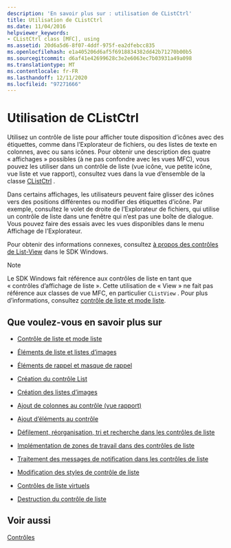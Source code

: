 ```yaml
---
description: 'En savoir plus sur : utilisation de CListCtrl'
title: Utilisation de CListCtrl
ms.date: 11/04/2016
helpviewer_keywords:
- CListCtrl class [MFC], using
ms.assetid: 20d6a5d6-8f07-4ddf-975f-ea2dfebcc835
ms.openlocfilehash: e1a405206d6af5f6918834382dd42b71270b00b5
ms.sourcegitcommit: d6af41e42699628c3e2e6063ec7b03931a49a098
ms.translationtype: MT
ms.contentlocale: fr-FR
ms.lasthandoff: 12/11/2020
ms.locfileid: "97271666"
---
```

# <a name="using-clistctrl"></a>Utilisation de CListCtrl

Utilisez un contrôle de liste pour afficher toute disposition d’icônes avec des étiquettes, comme dans l’Explorateur de fichiers, ou des listes de texte en colonnes, avec ou sans icônes. Pour obtenir une description des quatre « affichages » possibles (à ne pas confondre avec les vues MFC), vous pouvez les utiliser dans un contrôle de liste (vue icône, vue petite icône, vue liste et vue rapport), consultez vues dans la vue d’ensemble de la classe [CListCtrl](../mfc/reference/clistctrl-class.md) .

Dans certains affichages, les utilisateurs peuvent faire glisser des icônes vers des positions différentes ou modifier des étiquettes d’icône. Par exemple, consultez le volet de droite de l’Explorateur de fichiers, qui utilise un contrôle de liste dans une fenêtre qui n’est pas une boîte de dialogue. Vous pouvez faire des essais avec les vues disponibles dans le menu Affichage de l’Explorateur.

Pour obtenir des informations connexes, consultez [à propos des contrôles de List-View](/windows/win32/Controls/list-view-controls-overview) dans le SDK Windows.

> [!NOTE]
> Le SDK Windows fait référence aux contrôles de liste en tant que « contrôles d’affichage de liste ». Cette utilisation de « View » ne fait pas référence aux classes de vue MFC, en particulier `CListView` . Pour plus d’informations, consultez [contrôle de liste et mode liste](../mfc/list-control-and-list-view.md).

## <a name="what-do-you-want-to-know-more-about"></a>Que voulez-vous en savoir plus sur

- [Contrôle de liste et mode liste](../mfc/list-control-and-list-view.md)

- [Éléments de liste et listes d’images](../mfc/list-items-and-image-lists.md)

- [Éléments de rappel et masque de rappel](../mfc/callback-items-and-the-callback-mask.md)

- [Création du contrôle List](../mfc/creating-the-list-control.md)

- [Création des listes d’images](../mfc/creating-the-image-lists.md)

- [Ajout de colonnes au contrôle (vue rapport)](../mfc/adding-columns-to-the-control-report-view.md)

- [Ajout d’éléments au contrôle](../mfc/adding-items-to-the-control.md)

- [Défilement, réorganisation, tri et recherche dans les contrôles de liste](../mfc/scrolling-arranging-sorting-and-finding-in-list-controls.md)

- [Implémentation de zones de travail dans des contrôles de liste](../mfc/implementing-working-areas-in-list-controls.md)

- [Traitement des messages de notification dans les contrôles de liste](../mfc/processing-notification-messages-in-list-controls.md)

- [Modification des styles de contrôle de liste](../mfc/changing-list-control-styles.md)

- [Contrôles de liste virtuels](../mfc/virtual-list-controls.md)

- [Destruction du contrôle de liste](../mfc/destroying-the-list-control.md)

## <a name="see-also"></a>Voir aussi

[Contrôles](../mfc/controls-mfc.md)
